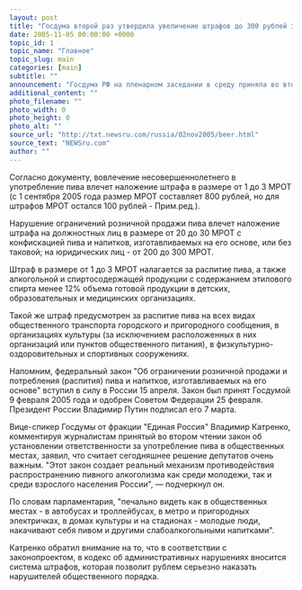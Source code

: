```yaml
---
layout: post
title: "Госдума второй раз утвердила увеличение штрафов до 300 рублей за употребление пива в общественных местах"
date: 2005-11-05 00:00:00 +0000
topic_id: 1
topic_name: "Главное"
topic_slug: main
categories: [main]
subtitle: ""
announcement: "Госдума РФ на пленарном заседании в среду приняла во втором чтении поправки в Кодекс РФ об административных правонарушениях, увеличивающие штрафы за употребление пива в общественных местах."
additional_content: ""
photo_filename: ""
photo_width: 0
photo_height: 0
photo_alt: ""
source_url: "http://txt.newsru.com/russia/02nov2005/beer.html"
source_text: "NEWSru.com"
author: ""
---
```

Согласно документу, вовлечение несовершеннолетнего в употребление пива влечет наложение штрафа в размере от 1 до 3 МРОТ (с 1 сентября 2005 года размер МРОТ составляет 800 рублей, но для штрафов МРОТ остался 100 рублей - Прим.ред.).

Нарушение ограничений розничной продажи пива влечет наложение штрафа на должностных лиц в размере от 20 до 30 МРОТ с конфискацией пива и напитков, изготавливаемых на его основе, или без таковой; на юридических лиц - от 200 до 300 МРОТ.

Штраф в размере от 1 до 3 МРОТ налагается за распитие пива, а также алкогольной и спиртосодержащей продукции с содержанием этилового спирта менее 12% объема готовой продукции в детских, образовательных и медицинских организациях.

Такой же штраф предусмотрен за распитие пива на всех видах общественного транспорта городского и пригородного сообщения, в организациях культуры (за исключением расположенных в них организаций или пунктов общественного питания), в физкультурно-оздоровительных и спортивных сооружениях.

Напомним, федеральный закон "Об ограничении розничной продажи и потребления (распития) пива и напитков, изготавливаемых на его основе" вступил в силу в России 15 апреля. Закон был принят Госдумой 9 февраля 2005 года и одобрен Советом Федерации 25 февраля. Президент России Владимир Путин подписал его 7 марта.

Вице-спикер Госдумы от фракции "Единая Россия" Владимир Катренко, комментируя журналистам принятый во втором чтении закон об установлении ответственности за употребление пива в общественных местах, заявил, что считает сегодняшнее решение депутатов очень важным. "Этот закон создает реальный механизм противодействия распространению пивного алкоголизма как среди молодежи, так и среди взрослого населения России", &mdash; подчеркнул он.

По словам парламентария, "печально видеть как в общественных местах - в автобусах и троллейбусах, в метро и пригородных электричках, в домах культуры и на стадионах - молодые люди, накачивают себя пивом и другими слабоалкогольными напитками".

Катренко обратил внимание на то, что в соответствии с законопроектом, в кодекс об административных нарушениях вносится система штрафов, которая позволит рублем серьезно наказать нарушителей общественного порядка.
